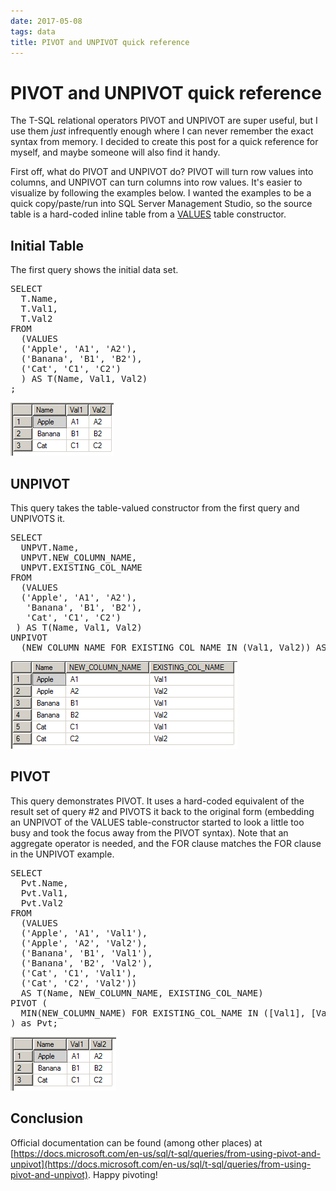 ```yaml
---
date: 2017-05-08
tags: data
title: PIVOT and UNPIVOT quick reference
---
```

# PIVOT and UNPIVOT quick reference

The T-SQL relational operators PIVOT and UNPIVOT are super useful, but I use them *just* infrequently enough where I can never remember the exact syntax from memory. I decided to create this post for a quick reference for myself, and maybe someone will also find it handy.

First off, what do PIVOT and UNPIVOT do? PIVOT will turn row values into columns, and UNPIVOT can turn columns into row values. It's easier to visualize by following the examples below. I wanted the examples to be a quick copy/paste/run into SQL Server Management Studio, so the source table is a hard-coded inline table from a [VALUES](https://docs.microsoft.com/en-us/sql/t-sql/queries/table-value-constructor-transact-sql) table constructor.

## Initial Table

The first query shows the initial data set.

<pre data-enlighter-language="sql">
SELECT
  T.Name,
  T.Val1,
  T.Val2
FROM
  (VALUES
  ('Apple', 'A1', 'A2'),
  ('Banana', 'B1', 'B2'),
  ('Cat', 'C1', 'C2')
  ) AS T(Name, Val1, Val2)
;
</pre>

![result set 1](/assets/img/resultset01.png)

## UNPIVOT

This query takes the table-valued constructor from the first query and UNPIVOTS it.

<pre data-enlighter-language="sql">
SELECT
  UNPVT.Name,
  UNPVT.NEW_COLUMN_NAME,
  UNPVT.EXISTING_COL_NAME
FROM
  (VALUES
  ('Apple', 'A1', 'A2'),
   'Banana', 'B1', 'B2'),
   'Cat', 'C1', 'C2')
 ) AS T(Name, Val1, Val2)
UNPIVOT
  (NEW_COLUMN_NAME FOR EXISTING_COL_NAME IN (Val1, Val2)) AS UNPVT;
</pre>

![result set 1](/assets/img/resultset02.png)

## PIVOT

This query demonstrates PIVOT. It uses a hard-coded equivalent of the result set of query #2 and PIVOTS it back to the original form (embedding an UNPIVOT of the VALUES table-constructor started to look a little too busy and took the focus away from the PIVOT syntax).  Note that an aggregate operator is needed, and the FOR clause matches the FOR clause in the UNPIVOT example.

<pre data-enlighter-language="sql">
SELECT
  Pvt.Name,
  Pvt.Val1,
  Pvt.Val2
FROM
  (VALUES
  ('Apple', 'A1', 'Val1'),
  ('Apple', 'A2', 'Val2'),
  ('Banana', 'B1', 'Val1'),
  ('Banana', 'B2', 'Val2'),
  ('Cat', 'C1', 'Val1'),
  ('Cat', 'C2', 'Val2'))
  AS T(Name, NEW_COLUMN_NAME, EXISTING_COL_NAME)
PIVOT (
  MIN(NEW_COLUMN_NAME) FOR EXISTING_COL_NAME IN ([Val1], [Val2])
) as Pvt;
</pre>

![result set 1](/assets/img/resultset03.png)

## Conclusion

Official documentation can be found (among other places) at [https://docs.microsoft.com/en-us/sql/t-sql/queries/from-using-pivot-and-unpivot](https://docs.microsoft.com/en-us/sql/t-sql/queries/from-using-pivot-and-unpivot). Happy pivoting!